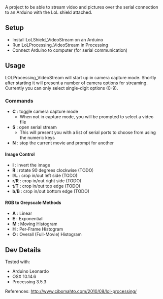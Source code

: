 A project to be able to stream video and pictures over the serial connection to an Arduino with the LoL shield attached.

## Setup

* Install LoLShield_VideoStream on an Arduino
* Run LoLProcessing_VideoStream in Processing
* Connect Arduino to computer (for serial communication)

## Usage

LOLProcessing_VideoStream will start up in camera capture mode.
Shortly after starting it will present a number of camera options for streaming.
Currently you can only select single-digit options (0-9).

### Commands

* __C__ : toggle camera capture mode
  - When not in capture mode, you will be prompted to select a video file
* __S__ : open serial stream
  - This will present you with a list of serial ports to choose from using the numeric keys
* __N__ : stop the current movie and prompt for another

#### Image Control

* __I__ : invert the image
* __R__ : rotate 90 degrees clockwise (TODO)
* __l__/__L__ : crop in/out left side (TODO)
* __r__/__R__ : crop in/out right side (TODO)
* __t__/__T__ : crop in/out top edge (TODO)
* __b__/__B__ : crop in/out bottom edge (TODO)

#### RGB to Greyscale Methods

* __A__ : Linear
* __E__ : Exponential
* __M__ : Moving Histogram
* __H__ : Per-Frame Histogram
* __O__ : Overall (Full-Movie) Histogram

## Dev Details

Tested with:

* Arduino Leonardo
* OSX 10.14.6
* Processing 3.5.3

References:
http://www.cibomahto.com/2010/08/lol-processing/
